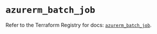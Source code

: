 # `azurerm_batch_job`

Refer to the Terraform Registry for docs: [`azurerm_batch_job`](https://registry.terraform.io/providers/hashicorp/azurerm/4.29.0/docs/resources/batch_job).
